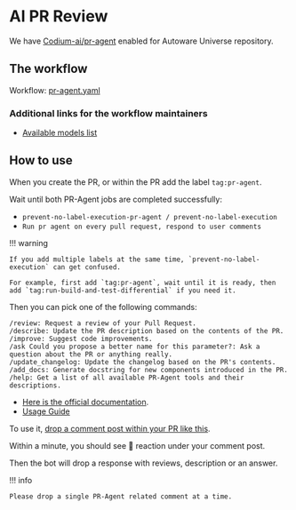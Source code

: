# AI PR Review

We have [Codium-ai/pr-agent](https://github.com/Codium-ai/pr-agent/tree/main) enabled for Autoware Universe repository.

## The workflow

Workflow: [pr-agent.yaml](https://github.com/autowarefoundation/autoware_universe/blob/main/.github/workflows/pr-agent.yaml)

### Additional links for the workflow maintainers

- [Available models list](https://github.com/Codium-ai/pr-agent/blob/main/pr_agent/algo/__init__.py)

## How to use

When you create the PR, or within the PR add the label `tag:pr-agent`.

Wait until both PR-Agent jobs are completed successfully:

- `prevent-no-label-execution-pr-agent / prevent-no-label-execution`
- `Run pr agent on every pull request, respond to user comments`

!!! warning

    If you add multiple labels at the same time, `prevent-no-label-execution` can get confused.

    For example, first add `tag:pr-agent`, wait until it is ready, then add `tag:run-build-and-test-differential` if you need it.

Then you can pick one of the following commands:

```text
/review: Request a review of your Pull Request.
/describe: Update the PR description based on the contents of the PR.
/improve: Suggest code improvements.
/ask Could you propose a better name for this parameter?: Ask a question about the PR or anything really.
/update_changelog: Update the changelog based on the PR's contents.
/add_docs: Generate docstring for new components introduced in the PR.
/help: Get a list of all available PR-Agent tools and their descriptions.
```

- [Here is the official documentation](https://pr-agent-docs.codium.ai/tools/).
- [Usage Guide](https://pr-agent-docs.codium.ai/usage-guide/automations_and_usage/#online-usage)

To use it, [drop a comment post within your PR like this](https://github.com/Codium-ai/pr-agent/pull/229#issuecomment-1695021901).

Within a minute, you should see 👀 reaction under your comment post.

Then the bot will drop a response with reviews, description or an answer.

!!! info

    Please drop a single PR-Agent related comment at a time.
